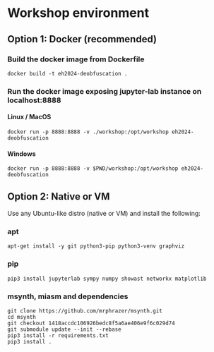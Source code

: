 # Workshop environment
## Option 1: Docker (recommended)

### Build the docker image from Dockerfile
`docker build -t eh2024-deobfuscation .`

### Run the docker image exposing jupyter-lab instance on localhost:8888
#### Linux / MacOS
`docker run -p 8888:8888 -v ./workshop:/opt/workshop eh2024-deobfuscation`

#### Windows
`docker run -p 8888:8888 -v $PWD/workshop:/opt/workshop eh2024-deobfuscation`


## Option 2: Native or VM
Use any Ubuntu-like distro (native or VM) and install the following:

### apt
`apt-get install -y git python3-pip python3-venv graphviz`

### pip
`pip3 install jupyterlab sympy numpy showast networkx matplotlib`

### msynth, miasm and dependencies
```
git clone https://github.com/mrphrazer/msynth.git
cd msynth
git checkout 1418accdc106926bedc8f5a6ae406e9f6c029d74
git submodule update --init --rebase
pip3 install -r requirements.txt
pip3 install .
```
